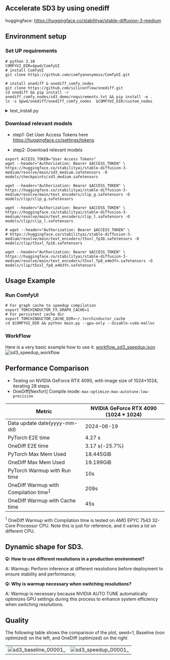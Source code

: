 ## Accelerate SD3 by using onediff
huggingface: https://huggingface.co/stabilityai/stable-diffusion-3-medium 

## Environment setup
### Set UP requirements
```shell
# python 3.10 
COMFYUI_DIR=$pwd/ComfyUI
# install ComfyUI
git clone https://github.com/comfyanonymous/ComfyUI.git

# install onediff & onediff_comfy_nodes
git clone https://github.com/siliconflow/onediff.git 
cd onediff && pip install -r onediff_comfy_nodes/sd3_demo/requirements.txt && pip install -e .
ln -s $pwd/onediff/onediff_comfy_nodes  $COMFYUI_DIR/custom_nodes
```

<details close>
<summary> test_install.py </summary>

```python
# Compile arbitrary models (torch.nn.Module)
import torch
from onediff.utils.import_utils import is_nexfort_available
assert is_nexfort_available() == True

import onediff.infer_compiler as infer_compiler

class MyModule(torch.nn.Module):
    def __init__(self):
        super().__init__()
        self.lin = torch.nn.Linear(100, 10)

    def forward(self, x):
        return torch.nn.functional.relu(self.lin(x))

mod = MyModule().to("cuda").half()
with torch.inference_mode():
    compiled_mod = infer_compiler.compile(mod,
        backend="nexfort",
        options={"mode": "max-autotune:cudagraphs", "dynamic": True, "fullgraph": True},
    )
    print(compiled_mod(torch.randn(10, 100, device="cuda").half()).shape)
    
print("Successfully installed～")
```

</details>

### Download relevant models

- step1: Get User Access Tokens here https://huggingface.co/settings/tokens

- step2: Download relevant models
```shell
export ACCESS_TOKEN="User Access Tokens"
wget --header="Authorization: Bearer $ACCESS_TOKEN" \
https://huggingface.co/stabilityai/stable-diffusion-3-medium/resolve/main/sd3_medium.safetensors -O models/checkpoints/sd3_medium.safetensors 

wget --header="Authorization: Bearer $ACCESS_TOKEN" \
https://huggingface.co/stabilityai/stable-diffusion-3-medium/resolve/main/text_encoders/clip_g.safetensors -O models/clip/clip_g.safetensors
    
wget --header="Authorization: Bearer $ACCESS_TOKEN" \
https://huggingface.co/stabilityai/stable-diffusion-3-medium/resolve/main/text_encoders/clip_l.safetensors -O models/clip/clip_l.safetensors

# wget --header="Authorization: Bearer $ACCESS_TOKEN" \
# https://huggingface.co/stabilityai/stable-diffusion-3-medium/resolve/main/text_encoders/t5xxl_fp16.safetensors -O models/clip/t5xxl_fp16.safetensors

wget --header="Authorization: Bearer $ACCESS_TOKEN" \
https://huggingface.co/stabilityai/stable-diffusion-3-medium/resolve/main/text_encoders/t5xxl_fp8_e4m3fn.safetensors -O models/clip/t5xxl_fp8_e4m3fn.safetensors
```


## Usage Example
### Run ComfyUI
```shell
# For graph cache to speedup compilation
export TORCHINDUCTOR_FX_GRAPH_CACHE=1
# For persistent cache dir
export TORCHINDUCTOR_CACHE_DIR=~/.torchinductor_cache
cd $COMFYUI_DIR && python main.py --gpu-only --disable-cuda-malloc
```

### WorkFlow
Here is a very basic example how to use it:
[workflow_sd3_speedup.json](https://github.com/user-attachments/files/15907863/sd3_suppedup.json)
![sd3_speedup_workflow](https://github.com/siliconflow/onediff/assets/109639975/c1e955ae-7cc5-4197-9635-7cc05d5fd7a6)


## Performance Comparison

- Testing on NVIDIA GeForce RTX 4090, with image size of 1024*1024, iterating 28 steps. 
- OneDiff[Nexfort] Compile mode: 
`max-optimize:max-autotune:low-precision`


| Metric                                           | NVIDIA GeForce RTX 4090 (1024 * 1024) |
| ------------------------------------------------ | ------------------------------------- |
| Data update date(yyyy-mm-dd)                     | 2024-06-19                            |
| PyTorch E2E time                                 | 4.27 s                                |
| OneDiff E2E time                                 | 3.17 s(-25.7%)                        |
| PyTorch Max Mem Used                             | 18.445GiB                             |
| OneDiff Max Mem Used                             | 19.199GiB                             |
| PyTorch Warmup with Run time                     | 10s                                   |
| OneDiff Warmup with Compilation time<sup>1</sup> | 209s                                  |
| OneDiff Warmup with Cache time                   | 45s                                   |

 <sup>1</sup> OneDiff Warmup with Compilation time is tested on  AMD EPYC 7543 32-Core Processor CPU. Note this is just for reference, and it varies a lot on different CPU.



## Dynamic shape for SD3.

**Q: How to use different resolutions in a production environment?**

A: Warmup: Perform inference at different resolutions before deployment to ensure stability and performance;


**Q: Why is warmup necessary when switching resolutions?**

A: Warmup is necessary because NVIDIA AUTO TUNE automatically optimizes GPU settings during this process to enhance system efficiency when switching resolutions.


## Quality

The following table shows the comparison of the plot, seed=1, Baseline (non optimized) on the left, and OneDiff (optimized) on the right

|                                                                                                                      |                                                                                                                     |
| -------------------------------------------------------------------------------------------------------------------- | ------------------------------------------------------------------------------------------------------------------- |
| ![sd3_baseline_00001_](https://github.com/siliconflow/onediff/assets/109639975/c86f2dc8-fc6f-4cc7-b85d-d4d973594ee6) | ![sd3_speedup_00001_](https://github.com/siliconflow/onediff/assets/109639975/c81b3fc9-d588-4ba1-9911-ae3a8a8d2454) |
